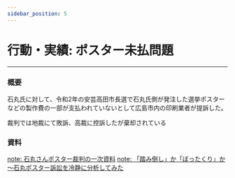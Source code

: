 ```yaml
---
sidebar_position: 5
---
```


# 行動・実績: ポスター未払問題
-------------------------------

### 概要

石丸氏に対して、令和2年の安芸高田市長選で石丸氏側が発注した選挙ポスターなどの製作費の一部が支払われていないとして広島市内の印刷業者が提訴した。

裁判では地裁にて敗訴、高裁に控訴したが棄却されている

### 資料

[note: 石丸さんポスター裁判の一次資料](https://note.com/nanap_oda/n/n9c47bdd86b63)
[note: 「踏み倒し」か「ぼったくり」か～石丸ポスター訴訟を冷静に分析してみた](https://note.com/nanap_oda/n/n81e1f01ab395)